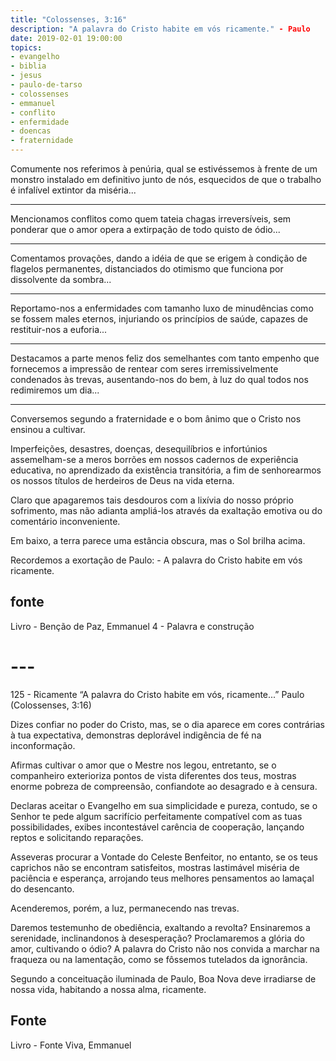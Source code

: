 ```yaml
---
title: "Colossenses, 3:16"
description: "A palavra do Cristo habite em vós ricamente." - Paulo
date: 2019-02-01 19:00:00
topics: 
- evangelho
- biblia
- jesus
- paulo-de-tarso
- colossenses
- emmanuel
- conflito
- enfermidade
- doencas
- fraternidade
---
```


Comumente nos referimos à penúria, qual se estivéssemos à frente de um monstro
instalado em definitivo junto de nós, esquecidos de que o trabalho é infalível
extintor da miséria... 

***

Mencionamos conflitos como quem tateia chagas irreversíveis, sem ponderar que o
amor opera a extirpação de todo quisto de ódio... 

***

Comentamos provações, dando a idéia de que se erigem à condição de flagelos
permanentes, distanciados do otimismo que funciona por dissolvente da sombra... 

***

Reportamo-nos a enfermidades com tamanho luxo de minudências como se fossem
males eternos, injuriando os princípios de saúde, capazes de restituir-nos a
euforia... 

***

Destacamos a parte menos feliz dos semelhantes com tanto empenho que fornecemos
a impressão de rentear com seres irremissivelmente condenados às trevas,
ausentando-nos do bem, à luz do qual todos nos redimiremos um dia...

***

Conversemos segundo a fraternidade e o bom ânimo que o Cristo nos
ensinou a cultivar.

Imperfeições, desastres, doenças, desequilíbrios e infortúnios assemelham-se a
meros borrões em nossos cadernos de experiência educativa, no aprendizado da
existência transitória, a fim de senhorearmos os nossos títulos de herdeiros de
Deus na vida eterna. 

Claro que apagaremos tais desdouros com a lixívia do nosso próprio sofrimento,
mas não adianta ampliá-los através da exaltação emotiva ou do comentário
inconveniente.

Em baixo, a terra parece uma estância obscura, mas o Sol brilha acima.

Recordemos a exortação de Paulo: - A palavra do Cristo habite em vós ricamente.

## fonte
Livro - Benção de Paz, Emmanuel
4 - Palavra e construção

# ---

125 - Ricamente
“A palavra do Cristo habite em vós, ricamente...”
Paulo (Colossenses, 3:16)

Dizes confiar no poder do Cristo, mas, se o dia aparece em cores contrárias
à tua expectativa, demonstras deplorável indigência de fé na inconformação.

Afirmas cultivar o amor que o Mestre nos legou, entretanto, se o
companheiro exterioriza pontos de vista diferentes dos teus, mostras enorme pobreza
de compreensão, confiando­te ao desagrado e à censura.

Declaras aceitar o Evangelho em sua simplicidade e pureza, contudo, se o
Senhor te pede algum sacrifício perfeitamente compatível com as tuas
possibilidades, exibes incontestável carência de cooperação, lançando reptos e
solicitando reparações.

Asseveras procurar a Vontade do Celeste Benfeitor, no entanto, se os teus
caprichos não se encontram satisfeitos, mostras lastimável miséria de paciência e
esperança, arrojando teus melhores pensamentos ao lamaçal do desencanto.

Acenderemos, porém, a luz, permanecendo nas trevas.

Daremos testemunho de obediência, exaltando a revolta?
Ensinaremos a serenidade, inclinando­nos à desesperação?
Proclamaremos a glória do amor, cultivando o ódio?
A palavra do Cristo não nos convida a marchar na fraqueza ou na
lamentação, como se fôssemos tutelados da ignorância.

Segundo a conceituação iluminada de Paulo, Boa Nova deve irradiar­se de
nossa vida, habitando a nossa alma, ricamente.

## Fonte
Livro - Fonte Viva, Emmanuel  

